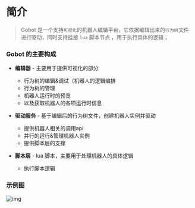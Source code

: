 # 简介

> Gobot 是一个支持`可视化`的机器人编辑平台，它依据编辑出来的`行为树`文件进行驱动，同时支持挂接 `lua` 脚本节点 ，用于执行具体的逻辑；


### Gobot 的主要构成
* **编辑器** - 主要用于提供可视化的部分
  * 行为树的编辑&调试（机器人的逻辑编排
  * 行为树的管理
  * 机器人运行时的预览
  * 以及获取机器人的各项运行时信息


* **驱动服务** - 基于编辑后的行为树文件，创建机器人实例并驱动
  * 提供机器人相关的调用api
  * 并行的运行&管理机器人实例
  * 提供脚本层的支撑


* **脚本层** - lua 脚本，主要用于处理机器人的具体逻辑
  * 执行脚本逻辑



### 示例图
![img](../res/preview.png)